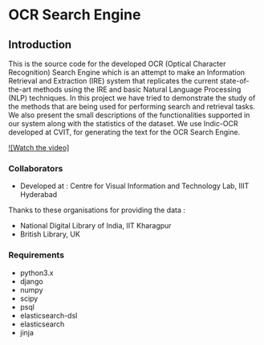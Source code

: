 # OCR Search Engine


## Introduction

This is the source code for the developed OCR (Optical Character Recognition) Search Engine which is an attempt to make an Information Retrieval and Extraction (IRE) system that replicates the current state-of-the-art methods using the IRE and basic Natural Language Processing (NLP) techniques. In this project we have tried to demonstrate the study of the methods that are being used for performing search and retrieval tasks. We also present the small descriptions of the functionalities supported in our system along with the statistics of the dataset. We use Indic-OCR developed at CVIT, for generating the text for the OCR Search Engine.


[![Watch the video]](https://youtu.be/by3vrZ8RA6Y)

### Collaborators

* Developed at : Centre for Visual Information and Technology Lab, IIIT Hyderabad

Thanks to these organisations for providing the data :
* National Digital Library of India, IIT Kharagpur 
* British Library, UK


### Requirements

* python3.x
* django
* numpy
* scipy
* psql
* elasticsearch-dsl
* elasticsearch
* jinja

